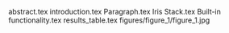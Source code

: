abstract.tex
introduction.tex
Paragraph.tex
Iris Stack.tex
Built-in functionality.tex
results_table.tex
figures/figure_1/figure_1.jpg
